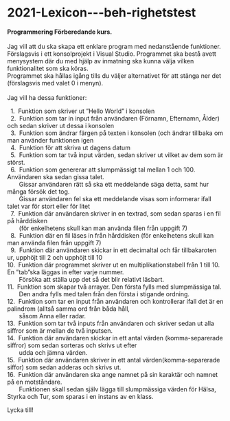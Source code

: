 # 2021-Lexicon---beh-righetstest

**Programmering Förberedande kurs.**<br />
<br />
Jag vill att du ska skapa ett enklare program med nedanstående funktioner.<br /> 
Förslagsvis i ett konsolprojekt i Visual Studio.
Programmet ska bestå avett menysystem där du med hjälp av inmatning ska kunna välja vilken funktionalitet som ska köras.<br /> 
Programmet ska hållas igång tills du väljer alternativet för att stänga ner det (förslagsvis med valet 0 i menyn).<br /> 
<br />
Jag vill ha dessa funktioner:<br /> 

&nbsp;&nbsp;1.&nbsp;&nbsp;Funktion som skriver ut ”Hello World” i konsolen<br /> 
&nbsp;&nbsp;2.&nbsp;&nbsp;Funktion som tar in input från användaren (Förnamn, Efternamn, Ålder) och sedan skriver ut dessa i konsolen<br /> 
&nbsp;&nbsp;3.&nbsp;&nbsp;Funktion som ändrar färgen på texten i konsolen (och ändrar tillbaka om man använder funktionen igen<br /> 
&nbsp;&nbsp;4.&nbsp;&nbsp;Funktion för att skriva ut dagens datum<br /> 
&nbsp;&nbsp;5.&nbsp;&nbsp;Funktion som tar två input värden, sedan skriver ut vilket av dem som är störst.<br /> 
&nbsp;&nbsp;6.&nbsp;&nbsp;Funktion som genererar att slumpmässigt tal mellan 1 och 100. Användaren ska sedan gissa talet.<br />
&nbsp;&nbsp;&nbsp;&nbsp;&nbsp;&nbsp;&nbsp;Gissar användaren rätt så ska ett meddelande säga detta, samt hur många försök det tog.<br />
&nbsp;&nbsp;&nbsp;&nbsp;&nbsp;&nbsp;&nbsp;Gissar användaren fel ska ett meddelande visas som informerar ifall talet var för stort eller för litet<br />
&nbsp;&nbsp;7.&nbsp;&nbsp;Funktion där användaren skriver in en textrad, som sedan sparas i en fil på hårddisken<br />
&nbsp;&nbsp;&nbsp;&nbsp;&nbsp;&nbsp;&nbsp;(för enkelhetens skull kan man använda filen   från uppgift 7)<br /> 
&nbsp;&nbsp;8.&nbsp;&nbsp;Funktion där en fil läses in från hårddisken (för enkelhetens skull kan man använda filen från uppgift 7)<br /> 
&nbsp;&nbsp;9.&nbsp;&nbsp;Funktion där användaren skickar in ett decimaltal och får tillbakaroten ur, upphöjt till 2 och upphöjt till 10<br /> 
10.&nbsp;&nbsp;Funktion där programmet skriver ut en multiplikationstabell från 1 till 10. En ”tab”ska läggas in efter varje nummer.<br />
&nbsp;&nbsp;&nbsp;&nbsp;&nbsp;&nbsp;&nbsp;Försöka att ställa upp det så det blir relativt läsbart.<br /> 
11.&nbsp;&nbsp;Funktion som skapar två arrayer. Den första fylls med slumpmässiga tal.<br />
&nbsp;&nbsp;&nbsp;&nbsp;&nbsp;&nbsp;&nbsp;Den andra fylls med talen från den första i stigande ordning.<br /> 
12.&nbsp;&nbsp;Funktion som tar en input från användaren och kontrollerar ifall det är en palindrom (alltså samma ord från båda håll,<br />
&nbsp;&nbsp;&nbsp;&nbsp;&nbsp;&nbsp; såsom Anna eller radar.<br /> 
13.&nbsp;&nbsp;Funktion som tar två inputs från användaren och skriver sedan ut alla siffror som är mellan de två inputsen.<br /> 
14.&nbsp;&nbsp;Funktion där användaren skickar in ett antal värden (komma-separerade siffror) som sedan sorteras och skrivs ut efter<br />
&nbsp;&nbsp;&nbsp;&nbsp;&nbsp;&nbsp;&nbsp;udda och jämna värden.<br /> 
15.&nbsp;&nbsp;Funktion där användaren skriver in ett antal värden(komma-separerade siffor) som sedan adderas och skrivs ut.<br /> 
16.&nbsp;&nbsp;Funktion där användaren ska ange namnet på sin karaktär och namnet på en motståndare.<br />
&nbsp;&nbsp;&nbsp;&nbsp;&nbsp;&nbsp;&nbsp;Funktionen skall sedan själv lägga till slumpmässiga värden för Hälsa, Styrka och Tur, som sparas i en instans av en klass.<br /> 

Lycka till!<br /> 

